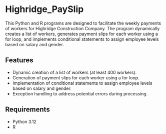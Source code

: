 # Highridge_PaySlip
This Python and R programs are designed to facilitate the weekly payments of workers for Highridge Construction Company. The program dynamically creates a list of workers, generates payment slips for each worker using a for loop, and implements conditional statements to assign employee levels based on salary and gender.

## Features

- Dynamic creation of a list of workers (at least 400 workers).
- Generation of payment slips for each worker using a for loop.
- Implementation of conditional statements to assign employee levels based on salary and gender.
- Exception handling to address potential errors during processing.

## Requirements

- Python 3.12
- R
